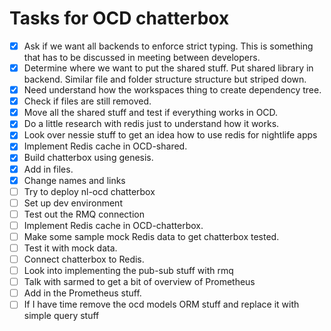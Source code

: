# Tasks for OCD chatterbox

-   [x] Ask if we want all backends to enforce strict typing. This is something that has to be discussed in meeting between developers.
-   [x] Determine where we want to put the shared stuff. Put shared library in backend. Similar file
        and folder structure structure but striped down.
-   [x] Need understand how the workspaces thing to create dependency tree.
-   [x] Check if files are still removed.
-   [x] Move all the shared stuff and test if everything works in OCD.
-   [x] Do a little research with redis just to understand how it works.
-   [x] Look over nessie stuff to get an idea how to use redis for nightlife apps
-   [x] Implement Redis cache in OCD-shared.
-   [x] Build chatterbox using genesis.
-   [x] Add in files.
-   [X] Change names and links
- [ ] Try to deploy nl-ocd chatterbox
-   [ ] Set up dev environment
-   [ ] Test out the RMQ connection
-   [ ] Implement Redis cache in OCD-chatterbox.
-   [ ] Make some sample mock Redis data to get chatterbox tested.
-   [ ] Test it with mock data.
-   [ ] Connect chatterbox to Redis.
-   [ ] Look into implementing the pub-sub stuff with rmq
-   [ ] Talk with sarmed to get a bit of overview of Prometheus
-   [ ] Add in the Prometheus stuff.
-   [ ] If I have time remove the ocd models ORM stuff and replace it with simple query stuff
